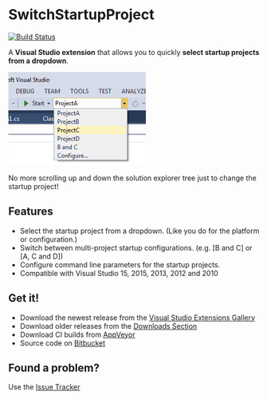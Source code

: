 # SwitchStartupProject

[![Build Status](https://ci.appveyor.com/api/projects/status/2a8oggluwv5p1i1v?svg=true)](https://ci.appveyor.com/project/thirteen/switchstartupproject)

A **Visual Studio extension** that allows you to quickly **select startup projects from a dropdown**.

![Preview](SwitchStartupProject/Resources/preview.png)

No more scrolling up and down the solution explorer tree just to change the startup project!

## Features

* Select the startup project from a dropdown. (Like you do for the platform or configuration.)
* Switch between multi-project startup configurations. (e.g. [B and C] or [A, C and D])
* Configure command line parameters for the startup projects.
* Compatible with Visual Studio 15, 2015, 2013, 2012 and 2010

## Get it!

* Download the newest release from the [Visual Studio Extensions Gallery](http://visualstudiogallery.msdn.microsoft.com/f4e1be8c-b2dd-4dec-b273-dd88f8818571)
* Download older releases from the [Downloads Section](https://bitbucket.org/thirteen/switchstartupproject/downloads)
* Download CI builds from [AppVeyor](https://ci.appveyor.com/project/thirteen/switchstartupproject)
* Source code on [Bitbucket](https://bitbucket.org/thirteen/switchstartupproject/src)

## Found a problem?

Use the [Issue Tracker](https://bitbucket.org/thirteen/switchstartupproject/issues?status=new&status=open)
